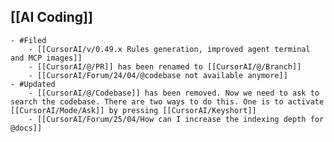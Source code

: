 ## [[AI Coding]]
	- #Filed
		- [[CursorAI/v/0.49.x Rules generation, improved agent terminal and MCP images]]
		- [[CursorAI/@/PR]] has been renamed to [[CursorAI/@/Branch]]
		- [[CursorAI/Forum/24/04/@codebase not available anymore]]
	- #Updated
		- [[CursorAI/@/Codebase]] has been removed. Now we need to ask to search the codebase. There are two ways to do this. One is to activate [[CursorAI/Mode/Ask]] by pressing [[CursorAI/Keyshort]]
		- [[CursorAI/Forum/25/04/How can I increase the indexing depth for @docs]]